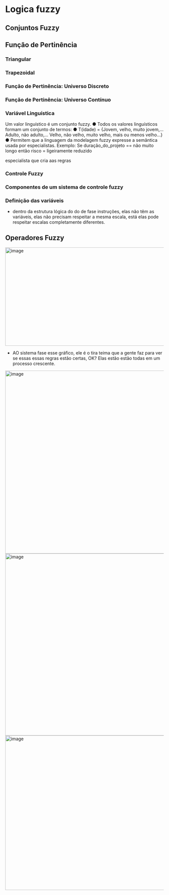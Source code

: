 # Logica fuzzy



## Conjuntos Fuzzy



## Função de Pertinência

### Triangular

### Trapezoidal

### Função de Pertinência: Universo Discreto

### Função de Pertinência: Universo Contínuo

### Variável Linguística

Um valor linguístico é um conjunto fuzzy.
● Todos os valores linguísticos formam um conjunto de termos:
● T(idade) = {Jovem, velho, muito jovem,...
Adulto, não adulto,...
Velho, não velho, muito velho, mais ou menos velho...}
● Permitem que a linguagem da modelagem fuzzy expresse a
semântica usada por especialistas. Exemplo:
Se duração_do_projeto == não muito longo então
risco = ligeiramente reduzido

especialista que cria aas regras


### Controle Fuzzy

### Componentes de um sistema de controle fuzzy

### Definição das variáveis

- dentro da estrutura lógica do do de fase instruções, elas não têm as variáveis, elas não precisam respeitar a mesma escala, está elas pode respeitar escalas completamente diferentes.

## Operadores Fuzzy

<img width="1186" height="313" alt="image" src="https://github.com/user-attachments/assets/3c57be61-c816-4b9d-9193-8076498926d5" />


- AO sistema fase esse gráfico, ele é o tira teima que a gente faz para ver se essas essas regras estão certas, OK? Elas estão estão todas em um processo crescente.

<img width="1117" height="582" alt="image" src="https://github.com/user-attachments/assets/f5b567d8-66b7-40a4-a2d0-69af05c67b25" />

<img width="1118" height="579" alt="image" src="https://github.com/user-attachments/assets/50dee26c-c98a-448e-811b-60802dc6d14f" />

<img width="1108" height="492" alt="image" src="https://github.com/user-attachments/assets/6a28b1b4-b336-44ae-9326-a2ec6d543e0f" />
